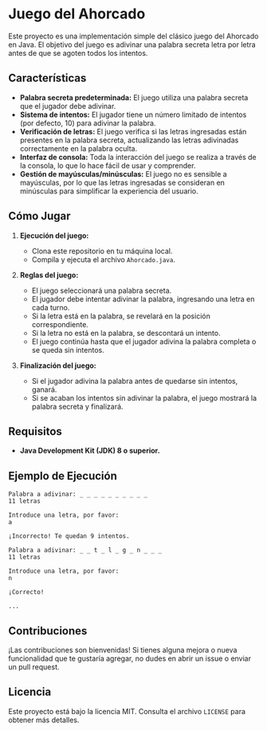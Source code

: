 # Juego del Ahorcado

Este proyecto es una implementación simple del clásico juego del Ahorcado en Java. El objetivo del juego es adivinar una palabra secreta letra por letra antes de que se agoten todos los intentos.

## Características

-   **Palabra secreta predeterminada:** El juego utiliza una palabra secreta que el jugador debe adivinar.
-   **Sistema de intentos:** El jugador tiene un número limitado de intentos (por defecto, 10) para adivinar la palabra.
-   **Verificación de letras:** El juego verifica si las letras ingresadas están presentes en la palabra secreta, actualizando las letras adivinadas correctamente en la palabra oculta.
-   **Interfaz de consola:** Toda la interacción del juego se realiza a través de la consola, lo que lo hace fácil de usar y comprender.
-   **Gestión de mayúsculas/minúsculas:** El juego no es sensible a mayúsculas, por lo que las letras ingresadas se consideran en minúsculas para simplificar la experiencia del usuario.

## Cómo Jugar

1.  **Ejecución del juego:**
    
    -   Clona este repositorio en tu máquina local.
    -   Compila y ejecuta el archivo `Ahorcado.java`.
2.  **Reglas del juego:**
    
    -   El juego seleccionará una palabra secreta.
    -   El jugador debe intentar adivinar la palabra, ingresando una letra en cada turno.
    -   Si la letra está en la palabra, se revelará en la posición correspondiente.
    -   Si la letra no está en la palabra, se descontará un intento.
    -   El juego continúa hasta que el jugador adivina la palabra completa o se queda sin intentos.
3.  **Finalización del juego:**
    
    -   Si el jugador adivina la palabra antes de quedarse sin intentos, ganará.
    -   Si se acaban los intentos sin adivinar la palabra, el juego mostrará la palabra secreta y finalizará.

## Requisitos

-   **Java Development Kit (JDK) 8 o superior.**

## Ejemplo de Ejecución


    Palabra a adivinar: _ _ _ _ _ _ _ _ _ _
    11 letras
    
    Introduce una letra, por favor:
    a
    
    ¡Incorrecto! Te quedan 9 intentos.
    
    Palabra a adivinar: _ _ t _ l _ g _ n _ _ _
    11 letras
    
    Introduce una letra, por favor:
    n
    
    ¡Correcto!
    
    ...

## Contribuciones

¡Las contribuciones son bienvenidas! Si tienes alguna mejora o nueva funcionalidad que te gustaría agregar, no dudes en abrir un issue o enviar un pull request.

## Licencia

Este proyecto está bajo la licencia MIT. Consulta el archivo `LICENSE` para obtener más detalles.
